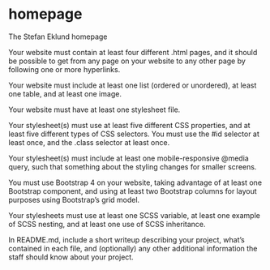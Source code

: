 # homepage
The Stefan Eklund homepage

Your website must contain at least four different .html pages, and it should be possible to get from any page on your website to any other page by following one or more hyperlinks.

Your website must include at least one list (ordered or unordered), at least one table, and at least one image.

Your website must have at least one stylesheet file.

Your stylesheet(s) must use at least five different CSS properties, and at least five different types of CSS selectors. You must use the #id selector at least once, and the .class selector at least once.

Your stylesheet(s) must include at least one mobile-responsive @media query, such that something about the styling changes for smaller screens.

You must use Bootstrap 4 on your website, taking advantage of at least one Bootstrap component, and using at least two Bootstrap columns for layout purposes using Bootstrap’s grid model.

Your stylesheets must use at least one SCSS variable, at least one example of SCSS nesting, and at least one use of SCSS inheritance.

In README.md, include a short writeup describing your project, what’s contained in each file, and (optionally) any other additional information the staff should know about your project.
